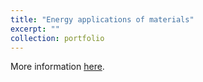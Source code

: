 ```yaml
---
title: "Energy applications of materials"
excerpt: ""
collection: portfolio
---
```


More information [here](https://didattica.polito.it/pls/portal30/gap.pkg_guide.viewGap?p_cod_ins=02QZSND&p_a_acc=2024&p_header=S&p_lang=IT&multi=N "Polito").

